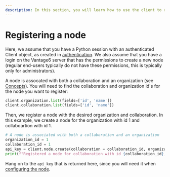 ```yaml
---
description: In this section, you will learn how to use the client to register a new node with the server.
---
```

# Registering a node

Here, we assume that you have a Python session with an authenticated Client object, as created in [authentication](authentication.md). We also assume that you have a login on the Vantage6 server that has the permissions to create a new node (regular end-users typically do not have these permissions, this is typically only for administrators).

A node is assocated with both a collaboration and an organization (see [Concepts](../preliminaries.md#concepts)). You will need to find the collaboration and organization id's for the node you want to register:

```python
client.organization.list(fields=['id', 'name'])
client.collaboration.list(fields=['id', 'name'])
```

Then, we register a node with the desired organization and collaboration. In this example, we create a node for the organization with id 1 and collaboartion with id 1.

```python
# A node is associated with both a collaboration and an organization
organization_id = 1
collaboration_id = 1
api_key = client.node.create(collaboration = collaboration_id, organization = organization_id)
print(f"Registered a node for collaboration with id {collaboration_id}, organization with id {organization_id}. The API key that was generated for this node was {api_key}")
```

Hang on to the `api_key` that is returned here, since you will need it when [configuring the node](../running-the-node/configuration.md).
